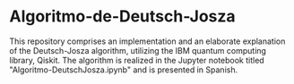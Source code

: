 # Algoritmo-de-Deutsch-Josza
This repository comprises an implementation and an elaborate explanation of the Deutsch-Josza algorithm, utilizing the IBM quantum computing library, Qiskit. 
The algorithm is realized in the Jupyter notebook titled "Algoritmo-DeutschJosza.ipynb" and is presented in Spanish.
